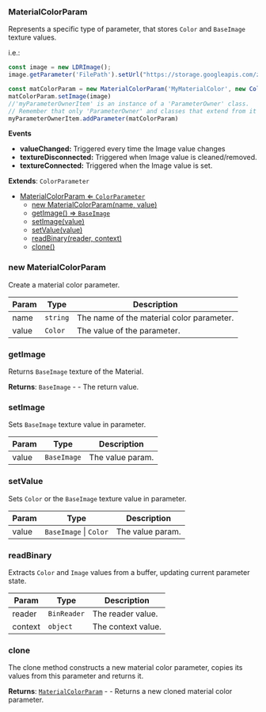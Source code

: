 <a name="MaterialColorParam"></a>

### MaterialColorParam 
Represents a specific type of parameter, that stores `Color` and `BaseImage` texture values.

i.e.:
```javascript
const image = new LDRImage();
image.getParameter('FilePath').setUrl("https://storage.googleapis.com/zea-playground-assets/zea-engine/texture.png")

const matColorParam = new MaterialColorParam('MyMaterialColor', new Color(0, 254, 2))
matColorParam.setImage(image)
//'myParameterOwnerItem' is an instance of a 'ParameterOwner' class.
// Remember that only 'ParameterOwner' and classes that extend from it can host 'Parameter' objects.
myParameterOwnerItem.addParameter(matColorParam)
```

**Events**
* **valueChanged:** Triggered every time the Image value changes
* **textureDisconnected:** Triggered when Image value is cleaned/removed.
* **textureConnected:** Triggered when the Image value is set.


**Extends**: <code>ColorParameter</code>  

* [MaterialColorParam ⇐ <code>ColorParameter</code>](#MaterialColorParam)
    * [new MaterialColorParam(name, value)](#new-MaterialColorParam)
    * [getImage() ⇒ <code>BaseImage</code>](#getImage)
    * [setImage(value)](#setImage)
    * [setValue(value)](#setValue)
    * [readBinary(reader, context)](#readBinary)
    * [clone()](#clone)

<a name="new_MaterialColorParam_new"></a>

### new MaterialColorParam
Create a material color parameter.


| Param | Type | Description |
| --- | --- | --- |
| name | <code>string</code> | The name of the material color parameter. |
| value | <code>Color</code> | The value of the parameter. |

<a name="MaterialColorParam+getImage"></a>

### getImage
Returns `BaseImage` texture of the Material.


**Returns**: <code>BaseImage</code> - - The return value.  
<a name="MaterialColorParam+setImage"></a>

### setImage
Sets `BaseImage` texture value in parameter.



| Param | Type | Description |
| --- | --- | --- |
| value | <code>BaseImage</code> | The value param. |

<a name="MaterialColorParam+setValue"></a>

### setValue
Sets `Color` or the `BaseImage` texture value in parameter.



| Param | Type | Description |
| --- | --- | --- |
| value | <code>BaseImage</code> \| <code>Color</code> | The value param. |

<a name="MaterialColorParam+readBinary"></a>

### readBinary
Extracts `Color` and `Image` values from a buffer, updating current parameter state.



| Param | Type | Description |
| --- | --- | --- |
| reader | <code>BinReader</code> | The reader value. |
| context | <code>object</code> | The context value. |

<a name="MaterialColorParam+clone"></a>

### clone
The clone method constructs a new material color parameter,
copies its values from this parameter and returns it.


**Returns**: [<code>MaterialColorParam</code>](#MaterialColorParam) - - Returns a new cloned material color parameter.  
